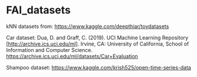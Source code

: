 # FAI_datasets

kNN datasets from:
https://www.kaggle.com/deepthiar/toydatasets

Car dataset:
Dua, D. and Graff, C. (2019). UCI Machine Learning Repository [http://archive.ics.uci.edu/ml]. Irvine, CA: University of California, School of Information and Computer Science.
https://archive.ics.uci.edu/ml/datasets/Car+Evaluation

Shampoo dataset:
https://www.kaggle.com/krish525/open-time-series-data
